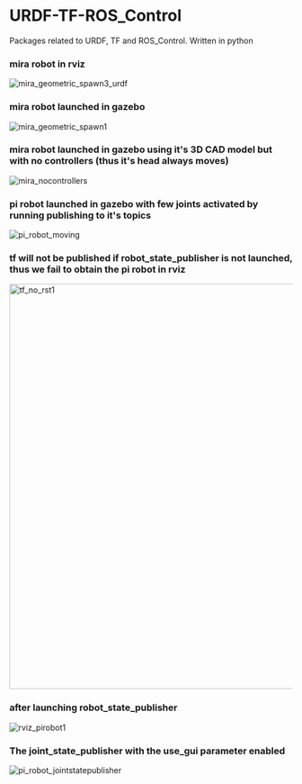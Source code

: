 # URDF-TF-ROS_Control
Packages related to URDF, TF and ROS_Control. Written in python

### mira robot in rviz
![mira_geometric_spawn3_urdf](https://user-images.githubusercontent.com/56476887/85279776-a3904a00-b4a4-11ea-99b1-fdb8699f1c40.png)

### mira robot launched in gazebo
![mira_geometric_spawn1](https://user-images.githubusercontent.com/56476887/85279781-a4c17700-b4a4-11ea-8d8b-6b9b8d39c3f7.png)

### mira robot launched in gazebo using it's 3D CAD model but with no controllers (thus it's head always moves)
![mira_nocontrollers](https://user-images.githubusercontent.com/56476887/85279769-9ffcc300-b4a4-11ea-8dd2-b9f375b9ca85.gif)



### pi robot launched in gazebo with few joints activated by running publishing to it's topics
![pi_robot_moving](https://user-images.githubusercontent.com/56476887/85285334-5fa24280-b4ae-11ea-8b92-8998a8e7cb54.gif)


### tf will not be published if robot_state_publisher is not launched, thus we fail to obtain the pi robot in rviz 
<img width="720" alt="tf_no_rst1" src="https://user-images.githubusercontent.com/56476887/85285651-df301180-b4ae-11ea-80cd-cb478334c337.png">


### after launching robot_state_publisher
![rviz_pirobot1](https://user-images.githubusercontent.com/56476887/85285333-5f09ac00-b4ae-11ea-8332-dda4631b2e6b.png)



### The joint_state_publisher with the use_gui parameter enabled
![pi_robot_jointstatepublisher](https://user-images.githubusercontent.com/56476887/85285329-5d3fe880-b4ae-11ea-890e-8a92cc1072f3.png)
